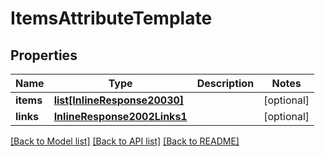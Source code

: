 # ItemsAttributeTemplate

## Properties
Name | Type | Description | Notes
------------ | ------------- | ------------- | -------------
**items** | [**list[InlineResponse20030]**](InlineResponse20030.md) |  | [optional] 
**links** | [**InlineResponse2002Links1**](InlineResponse2002Links1.md) |  | [optional] 

[[Back to Model list]](../README.md#documentation-for-models) [[Back to API list]](../README.md#documentation-for-api-endpoints) [[Back to README]](../README.md)


